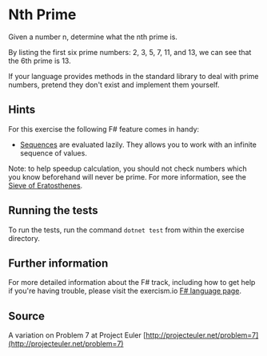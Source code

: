 # Nth Prime

Given a number n, determine what the nth prime is.

By listing the first six prime numbers: 2, 3, 5, 7, 11, and 13, we can see that
the 6th prime is 13.

If your language provides methods in the standard library to deal with prime
numbers, pretend they don't exist and implement them yourself.

## Hints
For this exercise the following F# feature comes in handy:
- [Sequences](https://docs.microsoft.com/en-us/dotnet/articles/fsharp/language-reference/sequences) are evaluated lazily. They allows you to work with an infinite sequence of values.

Note: to help speedup calculation, you should not check numbers which you know beforehand will never be prime. For more information, see the [Sieve of Eratosthenes](https://en.wikipedia.org/wiki/Sieve_of_Eratosthenes).

## Running the tests

To run the tests, run the command `dotnet test` from within the exercise directory.

## Further information

For more detailed information about the F# track, including how to get help if
you're having trouble, please visit the exercism.io [F# language page](http://exercism.io/languages/fsharp/resources).

## Source

A variation on Problem 7 at Project Euler [http://projecteuler.net/problem=7](http://projecteuler.net/problem=7)

